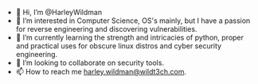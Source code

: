 - 👋 Hi, I’m @HarleyWildman
- 👀 I’m interested in Computer Science, OS's mainly, but I have a passion for reverse engineering and discovering vulnerabilities.
- 🌱 I’m currently learning the strength and intricacies of python, proper and practical uses for obscure linux distros and cyber security engineering.
- 💞️ I’m looking to collaborate on security tools.
- 📫 How to reach me harley.wildman@wildt3ch.com.
<!---
HarleyWildman/HarleyWildman is a ✨ special ✨ repository because its `README.md` (this file) appears on your GitHub profile.
You can click the Preview link to take a look at your changes.
--->
